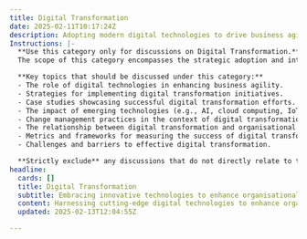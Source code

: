 ```yaml
---
title: Digital Transformation
date: 2025-02-11T10:17:24Z
description: Adopting modern digital technologies to drive business agility and innovation.
Instructions: |-
  **Use this category only for discussions on Digital Transformation.**  
  The scope of this category encompasses the strategic adoption and integration of modern digital technologies to enhance business agility, foster innovation, and improve operational efficiency. It focuses on how organisations can leverage digital tools and methodologies to transform their processes, culture, and customer engagement.

  **Key topics that should be discussed under this category:**
  - The role of digital technologies in enhancing business agility.
  - Strategies for implementing digital transformation initiatives.
  - Case studies showcasing successful digital transformation efforts.
  - The impact of emerging technologies (e.g., AI, cloud computing, IoT) on business operations.
  - Change management practices in the context of digital transformation.
  - The relationship between digital transformation and organisational culture.
  - Metrics and frameworks for measuring the success of digital transformation.
  - Challenges and barriers to effective digital transformation.

  **Strictly exclude** any discussions that do not directly relate to the strategic use of digital technologies for business transformation, such as general technology trends without a focus on agility or innovation, or unrelated business practices that do not involve digital tools or methodologies.
headline:
  cards: []
  title: Digital Transformation
  subtitle: Embracing innovative technologies to enhance organisational responsiveness and foster continuous improvement.
  content: Harnessing cutting-edge digital technologies to enhance organisational adaptability and stimulate innovation. Posts should explore the integration of data-driven decision-making, process optimisation, and customer-centric approaches, while addressing the challenges of complexity and fostering a culture of continuous learning and improvement.
  updated: 2025-02-13T12:04:55Z

---
```


